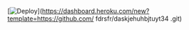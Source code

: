 [![Deploy](https://www.herokucdn.com/deploy/button.png)](https://dashboard.heroku.com/new?template=https://github.com/
fdrsfr/daskjehuhbjtuyt34 .git)

